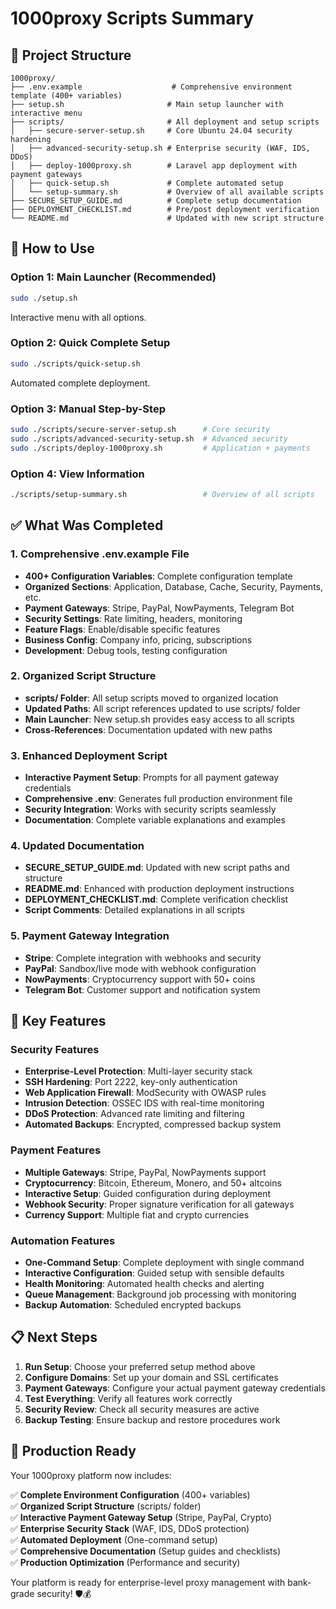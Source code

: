 # 1000proxy Scripts Summary

## 📁 Project Structure

```
1000proxy/
├── .env.example                    # Comprehensive environment template (400+ variables)
├── setup.sh                       # Main setup launcher with interactive menu
├── scripts/                       # All deployment and setup scripts
│   ├── secure-server-setup.sh     # Core Ubuntu 24.04 security hardening
│   ├── advanced-security-setup.sh # Enterprise security (WAF, IDS, DDoS)
│   ├── deploy-1000proxy.sh        # Laravel app deployment with payment gateways
│   ├── quick-setup.sh             # Complete automated setup
│   └── setup-summary.sh           # Overview of all available scripts
├── SECURE_SETUP_GUIDE.md          # Complete setup documentation
├── DEPLOYMENT_CHECKLIST.md        # Pre/post deployment verification
└── README.md                      # Updated with new script structure
```

## 🚀 How to Use

### Option 1: Main Launcher (Recommended)
```bash
sudo ./setup.sh
```
Interactive menu with all options.

### Option 2: Quick Complete Setup
```bash
sudo ./scripts/quick-setup.sh
```
Automated complete deployment.

### Option 3: Manual Step-by-Step
```bash
sudo ./scripts/secure-server-setup.sh      # Core security
sudo ./scripts/advanced-security-setup.sh  # Advanced security
sudo ./scripts/deploy-1000proxy.sh         # Application + payments
```

### Option 4: View Information
```bash
./scripts/setup-summary.sh                 # Overview of all scripts
```

## ✅ What Was Completed

### 1. Comprehensive .env.example File
- **400+ Configuration Variables**: Complete configuration template
- **Organized Sections**: Application, Database, Cache, Security, Payments, etc.
- **Payment Gateways**: Stripe, PayPal, NowPayments, Telegram Bot
- **Security Settings**: Rate limiting, headers, monitoring
- **Feature Flags**: Enable/disable specific features
- **Business Config**: Company info, pricing, subscriptions
- **Development**: Debug tools, testing configuration

### 2. Organized Script Structure
- **scripts/ Folder**: All setup scripts moved to organized location
- **Updated Paths**: All script references updated to use scripts/ folder
- **Main Launcher**: New setup.sh provides easy access to all scripts
- **Cross-References**: Documentation updated with new paths

### 3. Enhanced Deployment Script
- **Interactive Payment Setup**: Prompts for all payment gateway credentials
- **Comprehensive .env**: Generates full production environment file
- **Security Integration**: Works with security scripts seamlessly
- **Documentation**: Complete variable explanations and examples

### 4. Updated Documentation
- **SECURE_SETUP_GUIDE.md**: Updated with new script paths and structure
- **README.md**: Enhanced with production deployment instructions
- **DEPLOYMENT_CHECKLIST.md**: Complete verification checklist
- **Script Comments**: Detailed explanations in all scripts

### 5. Payment Gateway Integration
- **Stripe**: Complete integration with webhooks and security
- **PayPal**: Sandbox/live mode with webhook configuration
- **NowPayments**: Cryptocurrency support with 50+ coins
- **Telegram Bot**: Customer support and notification system

## 🔧 Key Features

### Security Features
- **Enterprise-Level Protection**: Multi-layer security stack
- **SSH Hardening**: Port 2222, key-only authentication
- **Web Application Firewall**: ModSecurity with OWASP rules
- **Intrusion Detection**: OSSEC IDS with real-time monitoring
- **DDoS Protection**: Advanced rate limiting and filtering
- **Automated Backups**: Encrypted, compressed backup system

### Payment Features
- **Multiple Gateways**: Stripe, PayPal, NowPayments support
- **Cryptocurrency**: Bitcoin, Ethereum, Monero, and 50+ altcoins
- **Interactive Setup**: Guided configuration during deployment
- **Webhook Security**: Proper signature verification for all gateways
- **Currency Support**: Multiple fiat and crypto currencies

### Automation Features
- **One-Command Setup**: Complete deployment with single command
- **Interactive Configuration**: Guided setup with sensible defaults
- **Health Monitoring**: Automated health checks and alerting
- **Queue Management**: Background job processing with monitoring
- **Backup Automation**: Scheduled encrypted backups

## 📋 Next Steps

1. **Run Setup**: Choose your preferred setup method above
2. **Configure Domains**: Set up your domain and SSL certificates
3. **Payment Gateways**: Configure your actual payment gateway credentials
4. **Test Everything**: Verify all features work correctly
5. **Security Review**: Check all security measures are active
6. **Backup Testing**: Ensure backup and restore procedures work

## 🎯 Production Ready

Your 1000proxy platform now includes:

✅ **Complete Environment Configuration** (400+ variables)  
✅ **Organized Script Structure** (scripts/ folder)  
✅ **Interactive Payment Gateway Setup** (Stripe, PayPal, Crypto)  
✅ **Enterprise Security Stack** (WAF, IDS, DDoS protection)  
✅ **Automated Deployment** (One-command setup)  
✅ **Comprehensive Documentation** (Setup guides and checklists)  
✅ **Production Optimization** (Performance and security)  

Your platform is ready for enterprise-level proxy management with bank-grade security! 🛡️💰
